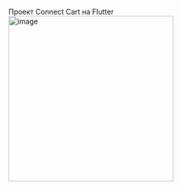 Проект Connect Cart на Flutter
<img width="326" alt="image" src="https://github.com/user-attachments/assets/c2b669b1-8d87-4521-bd39-136747e5b9fa" />
